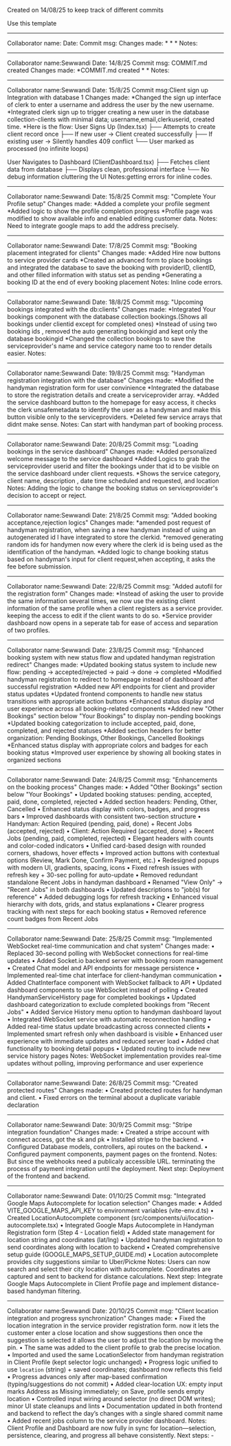 Created on 14/08/25 to keep track of different commits

Use this template
____________________________________________________________________________________________________
Collaborator name:
Date: 
Commit msg: 
Changes made: 
    *
    *
    *
Notes:
____________________________________________________________________________________________________
Collaborator name:Sewwandi
Date: 14/8/25
Commit msg: COMMIT.md created
Changes made: 
    *COMMIT.md created
    *
    *
Notes:
____________________________________________________________________________________________________
Collaborator name:Sewwandi
Date: 15/8/25
Commit msg:Client sign up Integration with database 1
Changes made: 
    *Changed the sign up interface of clerk to enter a username and address the user by the new username.
    *Integrated clerk sign up to trigger creating a new user in the database collection-clients with minimal data; username,email,clerkuserid, created time.
    *Here is the flow: 
    User Signs Up (Index.tsx)
├── Attempts to create client record once
├── If new user → Client created successfully
├── If existing user → Silently handles 409 conflict
└── User marked as processed (no infinite loops)

User Navigates to Dashboard (ClientDashboard.tsx)
├── Fetches client data from database
├── Displays clean, professional interface
└── No debug information cluttering the UI
Notes:getting errors for inline codes.
____________________________________________________________________________________________________
Collaborator name:Sewwandi
Date: 15/8/25
Commit msg: "Complete Your Profile setup"
Changes made: 
    *Added a complete your profile segment
    *Added logic to show the profile completion progress
    *Profile page was modified to show available info and enabled editing customer data.
Notes: Need to integrate google maps to add the address precisely.
________________________________________________________________________________________________
Collaborator name:Sewwandi
Date: 17/8/25
Commit msg: "Booking placement integrated for clients"
Changes made: 
    *Added Hire now buttons to service provider cards
    *Created an advanced form to place bookings and integrated the database to save the booking with providerID, clientID, and other filled information with status set as pending
    *Generating a booking ID at the end of every booking placement
Notes: Inline code errors.
________________________________________________________________________________________________
Collaborator name:Sewwandi
Date: 18/8/25
Commit msg: "Upcoming bookings integrated with the db:clients"
Changes made: 
    *Integrated Your bookings component with the database collection bookings.(Shows all bookings under clientid except for completed ones)
    *Instead of using two booking ids , removed the auto generating bookingid and kept only the database bookingid
    *Changed the collection bookings to save the serviceprovider's name and service category name too to render details easier.
Notes: 
________________________________________________________________________________________________
Collaborator name:Sewwandi
Date: 19/8/25
Commit msg: "Handyman registration integration with the database"
Changes made: 
    *Modified the handyman registration form for user convinience
    *Integrated the database to store the registration details and create a serviceprovider array.
    *Added the service dashboard button to the homepage for easy access, it checks the clerk unsafemetadata to identify the user as a handyman and make this button visible only to the serviceproviders.
    *Deleted few service arrays that didnt make sense.
Notes: Can start with handyman part of booking process.
________________________________________________________________________________________________
Collaborator name:Sewwandi
Date: 20/8/25
Commit msg: "Loading bookings in the service dashboard"
Changes made: 
    *Added personalized welcome message to the service dashboard
    *Added Logics to grab the serviceprovider userid and filter the bookings under that id to be visible on the service dashboard under client requests. 
    *Shows the service category, client name, description , date time scheduled and requested, and location
Notes: Adding the logic to change the booking status on serviceprovider's decision to accept or reject.
________________________________________________________________________________________________
Collaborator name:Sewwandi
Date: 21/8/25
Commit msg: "Added booking acceptance,rejection logics"
Changes made: 
    *amended post request of handyman registration, when saving a new handyman instead of using an autogenerated id I have integrated to store the clerkid.
    *removed generating random ids for handymen now every where the clerk id is being used as the identification of the handyman.
    *Added logic to change booking status based on handyman's input for client request,when accepting, it asks the fee before submission.
________________________________________________________________________________________________
Collaborator name:Sewwandi
Date: 22/8/25
Commit msg: "Added autofil for the registration form"
Changes made: 
    *Instead of asking the user to provide the same information several times, we now use the existing client information of the same profile when a client registers as a service provider. keeping the access to edit if the client wants to do so.
    *Service provider dashboard now opens in a seperate tab for ease of access and separation of two profiles.
________________________________________________________________________________________________
Collaborator name:Sewwandi
Date: 23/8/25
Commit msg: "Enhanced booking system with new status flow and updated handyman registration redirect"
Changes made: 
    *Updated booking status system to include new flow: pending → accepted/rejected → paid → done → completed
    *Modified handyman registration to redirect to homepage instead of dashboard after successful registration
    *Added new API endpoints for client and provider status updates
    *Updated frontend components to handle new status transitions with appropriate action buttons
    *Enhanced status display and user experience across all booking-related components
    *Added new "Other Bookings" section below "Your Bookings" to display non-pending bookings
    *Updated booking categorization to include accepted, paid, done, completed, and rejected statuses
    *Added section headers for better organization: Pending Bookings, Other Bookings, Cancelled Bookings
    *Enhanced status display with appropriate colors and badges for each booking status
    *Improved user experience by showing all booking states in organized sections
________________________________________________________________________________________________
Collaborator name:Sewwandi
Date: 24/8/25
Commit msg: "Enhancements on the booking process"
Changes made: 
    •	Added "Other Bookings" section below "Your Bookings"
    •	Updated booking statuses: pending, accepted, paid, done, completed, rejected
    •	Added section headers: Pending, Other, Cancelled
    •	Enhanced status display with colors, badges, and progress bars
    •	Improved dashboards with consistent two-section structure
    •	Handyman: Action Required (pending, paid, done) + Recent Jobs (accepted, rejected)
    •	Client: Action Required (accepted, done) + Recent Jobs (pending, paid, completed, rejected)
    •	Elegant headers with counts and color-coded indicators
    •	Unified card-based design with rounded corners, shadows, hover effects
    •	Improved action buttons with contextual options (Review, Mark Done, Confirm Payment, etc.)
    •	Redesigned popups with modern UI, gradients, spacing, icons
    •	Fixed refresh issues with refresh key + 30-sec polling for auto-update
    •	Removed redundant standalone Recent Jobs in handyman dashboard
    •	Renamed "View Only" → "Recent Jobs" in both dashboards
    •	Updated descriptions to "job(s) for reference"
    •	Added debugging logs for refresh tracking
    •	Enhanced visual hierarchy with dots, grids, and status explanations
    •	Clearer progress tracking with next steps for each booking status
    •	Removed reference count badges from Recent Jobs

________________________________________________________________________________________________
Collaborator name:Sewwandi
Date: 25/8/25
Commit msg: "Implemented WebSocket real-time communication and chat system"
Changes made: 
    •	Replaced 30-second polling with WebSocket connections for real-time updates
    •	Added Socket.io backend server with booking room management
    •	Created Chat model and API endpoints for message persistence
    •	Implemented real-time chat interface for client-handyman communication
    •	Added ChatInterface component with WebSocket fallback to API
    •	Updated dashboard components to use WebSocket instead of polling
    •	Created HandymanServiceHistory page for completed bookings
    •	Updated dashboard categorization to exclude completed bookings from "Recent Jobs"
    •	Added Service History menu option to handyman dashboard layout
    •	Integrated WebSocket service with automatic reconnection handling
    •	Added real-time status update broadcasting across connected clients
    •	Implemented smart refresh only when dashboard is visible
    •	Enhanced user experience with immediate updates and reduced server load
    •	Added chat functionality to booking detail popups
    •	Updated routing to include new service history pages
Notes: WebSocket implementation provides real-time updates without polling, improving performance and user experience
________________________________________________________________________________________________
Collaborator name:Sewwandi
Date: 26/8/25
Commit msg: "Created protected routes"
Changes made: 
    •	Created protected routes for handyman and client.
    •	Fixed errors on the terminal aboout a duplicate variable declaration
________________________________________________________________________________________________
Collaborator name:Sewwandi
Date: 30/9/25
Commit msg: "Stripe integration foundation"
Changes made: 
    •	Created a stripe account with connect access, got the sk and pk
    •	Installed stripe to the backend.
    •   Configured Database models, controllers, api routes on the backend.
    •   Configured payment components, payment pages on the frontend.
Notes: But since the webhooks need a publicaly accessible URL. terminating the process of payment integration until the deployment.
Next step: Deployment of the frontend and backend.
________________________________________________________________________________________________
Collaborator name:Sewwandi
Date: 01/10/25
Commit msg: "Integrated Google Maps Autocomplete for location selection"
Changes made: 
    •	Added VITE_GOOGLE_MAPS_API_KEY to environment variables (vite-env.d.ts)
    •	Created LocationAutocomplete component (src/components/ui/location-autocomplete.tsx)
    •   Integrated Google Maps Autocomplete in Handyman Registration form (Step 4 - Location field)
    •   Added state management for location string and coordinates (lat/lng)
    •   Updated handyman registration to send coordinates along with location to backend
    •   Created comprehensive setup guide (GOOGLE_MAPS_SETUP_GUIDE.md)
    •   Location autocomplete provides city suggestions similar to Uber/Pickme
Notes: Users can now search and select their city location with autocomplete. Coordinates are captured and sent to backend for distance calculations.
Next step: Integrate Google Maps Autocomplete in Client Profile page and implement distance-based handyman filtering.
________________________________________________________________________________________________
Collaborator name:Sewwandi
Date: 20/10/25
Commit msg: "Client location integration and progress synchronization"
Changes made: 
    • Fixed the location integration in the service provider registration form. now it lets the customer enter a close location and show suggestions then once the suggestion is selected it allows the user to adjust the location by moving the pin.
    • The same was added to the client profile to grab the precise location.
    •  Imported and used the same LocationSelector from handyman registration in Client Profile (kept selector logic unchanged)
    •  Progress logic unified to use `location` (string) + saved coordinates; dashboard now reflects this field
    •  Progress advances only after map-based confirmation (typing/suggestions do not commit)
    •  Added clear-location UX: empty input marks Address as Missing immediately; on Save, profile sends empty location
    •  Controlled input wiring around selector (no direct DOM writes); minor UI state cleanups and lints
    •  Documentation updated in both frontend and backend to reflect the day’s changes with a single shared commit name
    • Added recent jobs column to the service provider dashboard.
Notes: Client Profile and Dashboard are now fully in sync for location—selection, persistence, clearing, and progress all behave consistently.
Next steps: - 